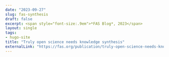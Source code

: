 ```yaml
---
date: "2023-09-27"
slug: fas-synthesis
draft: false
excerpt: <span style="font-size:.9em">*FAS Blog*, 2023</span>
layout: single
tags:
- hugo-site
title: "Truly open science needs knowledge synthesis"
externalLink: "https://fas.org/publication/truly-open-science-needs-knowledge-synthesis/"
---
```

